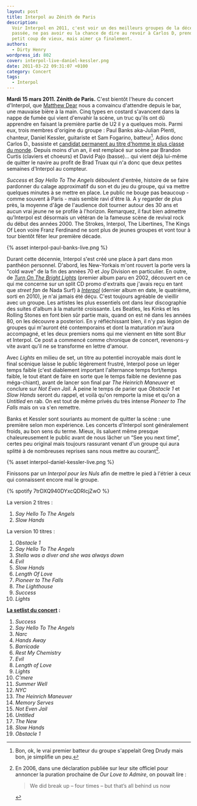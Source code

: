 ```yaml
---
layout: post
title: Interpol au Zénith de Paris
description:
  Voir Interpol en 2011, c'est voir un des meilleurs groupes de la décennie
  passée, ne pas avoir eu la chance de dire au revoir à Carlos D, prendre un
  petit coup de vieux, mais aimer ça finalement.
authors:
  - Dirty Henry
wordpress_id: 802
cover: interpol-live-daniel-kessler.png
date: 2011-03-22 09:31:07 +0100
category: Concert
tags:
  - Interpol
---
```


**Mardi 15 mars 2011. Zénith de Paris.** C'est bientôt l'heure du concert
d'Interpol, que [Matthew Dear][2] nous a convaincu d'attendre depuis le bar, une
mauvaise bière à la main. Cinq types en costard s'avancent dans la nappe de
fumée qui vient d'envahir la scène, un truc qu'ils ont dû apprendre en faisant
la première partie de U2 il y a quelques mois. Parmi eux, trois membres
d'origine du groupe : Paul Banks aka-Julian Plenti, chanteur, Daniel Kessler,
guitariste et Sam Fogarino, batteur[^1]. Adios donc Carlos D., bassiste et
[candidat permanent au titre d'homme le plus classe du monde][1]. Depuis moins
d'un an, il est remplacé sur scène par Brandon Curtis (claviers et choeurs) et
David Pajo (basse)… qui vient déjà lui-même de quitter le navire au profit de
Brad Truax qui n'a donc que deux petites semaines d'Interpol au compteur.

_Success_ et _Say Hello To The Angels_ déboulent d'entrée, histoire de se faire
pardonner du calage approximatif du son et du jeu du groupe, qui va mettre
quelques minutes à se mettre en place. Le public ne bouge pas beaucoup - comme
souvent à Paris - mais semble ravi d'être là. A y regarder de plus près, la
moyenne d'âge de l'audience doit tourner autour des 30 ans et aucun vrai jeune
ne se profile à l'horizon. Remarquez, il faut bien admettre qu'Interpol est
désormais un vétéran de la fameuse scène de revival rock du début des
années 2000. The Strokes, Interpol, The Libertines, The Kings Of Leon voire
Franz Ferdinand ne sont plus de jeunes groupes et vont tour à tour bientôt fêter
leur première décade.

{% asset interpol-paul-banks-live.png %}

Durant cette décennie, Interpol s'est créé une place à part dans mon panthéon
personnel. D'abord, les New-Yorkais m'ont rouvert la porte vers la "cold wave"
de la fin des années 70 et Joy Division en particulier. En outre, de [_Turn On
The Bright Lights_][3] (premier album paru en 2002, découvert en ce qui me
concerne sur un split CD promo d'extraits que j'avais reçu en tant que _street
fan_ de Nada Surf) à [_Interpol_][4] (dernier album en date, le quatrième, sorti
en 2010), je n'ai jamais été déçu. C'est toujours agréable de vieillir avec un
groupe. Les artistes les plus essentiels ont dans leur discographie des suites
d'album à la maturité croissante. Les Beatles, les Kinks et les Rolling Stones
en font bien sûr partie mais, quand on est né dans les années 80, on les
découvre a posteriori. En y réfléchissant bien, il n'y pas légion de groupes qui
m'auront été contemporains et dont la maturation m'aura accompagné, et les deux
premiers noms qui me viennent en tête sont Blur et Interpol. Ce post a commencé
comme chronique de concert, revenons-y vite avant qu'il ne se transforme en
lettre d'amour.

Avec _Lights_ en milieu de set, un titre au potentiel incroyable mais dont le
final scénique laisse le public légèrement frustré, Interpol pose un léger temps
faible (c'est diablement important l'alternance temps fort/temps faible, le tout
étant de faire en sorte que le temps faible ne devienne pas méga-chiant), avant
de lancer son final par _The Heinrich Maneuver_ et conclure sur _Not Even Jail_.
À peine le temps de parier que _Obstacle 1_ et _Slow Hands_ seront du rappel, et
voilà qu'on remporte la mise et qu'on a _Untitled_ en rab. On est tout de même
privés du très intense _Pioneer to The Falls_ mais on va s'en remettre.

Banks et Kessler sont souriants au moment de quitter la scène : une première
selon mon expérience. Les concerts d'Interpol sont généralement froids, au bon
sens du terme. Mieux, ils saluent même presque chaleureusement le public avant
de nous lâcher un “See you next time”, certes peu original mais toujours
rassurant venant d'un groupe qui aura splitté à de nombreuses reprises sans nous
mettre au courant[^2].

{% asset interpol-daniel-kessler-live.png %}

Finissons par un _Interpol pour les Nuls_ afin de mettre le pied à l'étrier à
ceux qui connaissent encore mal le groupe.

{% spotify 7trDXQ940DYxcQDRIcjZwO %}

La version 2 titres :

1. _Say Hello To The Angels_
1. _Slow Hands_

La version 10 titres :

1. _Obstacle 1_
1. _Say Hello To The Angels_
1. _Stella was a diver and she was always down_
1. _Evil_
1. _Slow Hands_
1. _Length Of Love_
1. _Pioneer to The Falls_
1. _The Lighthouse_
1. _Success_
1. _Lights_

**[La setlist du concert][5] :**

1. _Success_
1. _Say Hello To The Angels_
1. _Narc_
1. _Hands Away_
1. _Barricade_
1. _Rest My Chemistry_
1. _Evil_
1. _Length of Love_
1. _Lights_
1. _C'mere_
1. _Summer Well_
1. _NYC_
1. _The Heinrich Maneuver_
1. _Memory Serves_
1. _Not Even Jail_
1. _Untitled_
1. _The New_
1. _Slow Hands_
1. _Obstacle 1_

[^1]:
    Bon, ok, le vrai premier batteur du groupe s'appelait Greg Drudy mais bon,
    je simplifie un peu.

[^2]:
    En 2006, dans une déclaration publiée sur leur site officiel pour annoncer
    la puration prochaine de _Our Love to Admire_, on pouvait lire :

    > We did break up – four times – but that’s all behind us now

[1]: https://www.google.fr/images?q=carlos+d+interpol
[2]: https://fr.wikipedia.org/wiki/Matthew_Dear
[3]: https://album.link/fr/i/1534958435
[4]: https://album.link/fr/i/1119248442
[5]:
  https://www.setlist.fm/setlist/interpol/2011/le-zenith-paris-france-5bd27718.html
